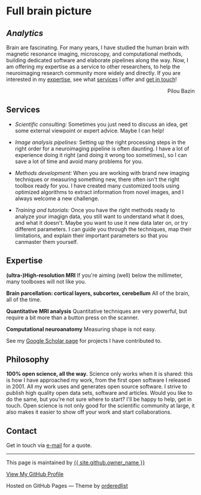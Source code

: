 # <a name="home"></a>Full brain picture
## _Analytics_

Brain are fascinating. For many years, I have studied the human brain with magnetic resonance imaging, microscopy, and computational methods, building dedicated software and elaborate pipelines along the way. Now, I am offering my expertise as a service to other researchers, to help the neuroimaging research community more widely and directly. If you are interested in my <a href="#code">expertise</a>, see what <a href="#code">services</a> I offer and <a href="#code">get in touch</a>!

<p  style="text-align:right">Pilou Bazin</p>

## <a name="services"></a>Services

- _Scientific consulting:_ Sometimes you just need to discuss an idea, get some external viewpoint or expert advice. Maybe I can help!

- _Image analysis pipelines:_ Setting up the right processing steps in the right order for a neuroimaging pipeline is often daunting. I have a lot of experience doing it right (and doing it wrong too sometimes), so I can save a lot of time and avoid many problems for you.

- _Methods development:_ When you are working with brand new imaging techniques or measuring something new, there often isn't the right toolbox ready for you. I have created many customized tools using optimized algorithms to extract information from novel images, and I always welcome a new challenge.

- _Training and tutorials:_ Once you have the right methods ready to analyze your imagign data, you still want to understand what it does, and what it doesn't. Maybe you want to use it new data later on, or try different parameters. I can guide you through the techniques, map their limitations, and explain their important parameters so that you canmaster them yourself.

## <a names="expertise"></a>Expertise

**(ultra-)High-resolution MRI** If you're aiming (well) below the millimeter, many toolboxes will not like you.

**Brain parcellation: cortical layers, subcortex, cerebellum** All of the brain, all of the time.

**Quantitative MRI analysis** Quantitative techniques are very powerful, but require a bit more than a button press on the scanner.

**Computational neuroanatomy** Measuring shape is not easy.

See my  <a href="https://scholar.google.com/citations?user=g1EY49YAAAAJ">Google Scholar page</a> for projects I have contributed to.


## <a names="philosophy"></a>Philosophy

**100% open science, all the way.**
Science only works when it is shared: this is how I have approached my work, from the first open software I released in 2001.
All my work uses and generates open source software. I strive to publish high quality open data sets, software and articles.
Would you like to do the same, but you're not sure where to start? I'll be happy to help, get in touch. Open science is not
only good for the scientific community at large, it also makes it easier to show off your work and start collaborations.


## <a name="contact"></a>Contact

Get in touch via <a href="mailto:info@fullbrainpicture.nl">e-mail</a> for a quote. 


---
 This page is maintained by <a href="{{ site.github.owner_url }}">{{ site.github.owner_name }}</a>
 
<a href="{{ site.github.owner_url }}">View My GitHub Profile</a>
 
 Hosted on GitHub Pages &mdash; Theme by <a href="https://github.com/orderedlist">orderedlist</a>
